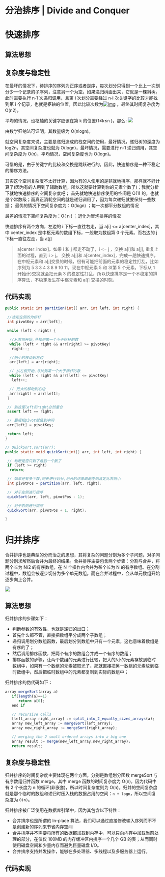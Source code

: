 ﻿# 分治排序 | Divide and Conquer

# 快速排序

## 算法思想

## 复杂度与稳定性

在最坏的情况下，待排序的序列为正序或者逆序，每次划分只得到一个比上一次划分少一个记录的子序列，注意另一个为空。如果递归树画出来，它就是一棵斜树。此时需要执行 n‐1 次递归调用，且第 i 次划分需要经过 n‐i 次关键字的比较才能找到第 i 个记录，也就是枢轴的位置，因此比较次数为[![img](http://images.51cto.com/files/uploadimg/20110826/222653304.jpg)](http://images.51cto.com/files/uploadimg/20110826/222653304.jpg) ，最终其时间复杂度为 O(n2)。

平均的情况，设枢轴的关键字应该在第 k 的位置(1≤k≤n )，那么: ![](http://images.51cto.com/files/uploadimg/20110826/222801489.jpg)

由数学归纳法可证明，其数量级为 O(nlogn)。

就空间复杂度来说，主要是递归造成的栈空间的使用，最好情况，递归树的深度为 log2n，其空间复杂度也就为 O(logn)，最坏情况，需要进行 n‐1 递归调用，其空间复杂度为 O(n)，平均情况，空间复杂度也为 O(logn)。

可惜的是，由于关键字的比较和交换是跳跃进行的，因此，快速排序是一种不稳定的排序方法。

其实这个空间复杂度不太好计算，因为有的人使用的是非就地排序，那样就不好计算了(因为有的人用到了辅助数组，所以这就要计算到你的元素个数了)；我就分析下就地快速排序的空间复杂度吧； 首先就地快速排序使用的空间是 O(1) 的，也就是个常数级；而真正消耗空间的就是递归调用了，因为每次递归就要保持一些数据； 最优的情况下空间复杂度为：O(logn) ；每一次都平分数组的情况

最差的情况下空间复杂度为：O( n ) ；退化为冒泡排序的情况

快速排序有两个方向，左边的 i 下标一直往右走，当 a[i] <= a[center_index]，其中 center_index 是中枢元素的数组下标，一般取为数组第 0 个元素。而右边的 j 下标一直往左走，当 a[j]

> a[center_index]。如果 i 和 j 都走不动了，i <= j ，交换 a[i]和 a[j], 重复上面的过程，直到 i > j。 交换 a[j]和 a[center_index]，完成一趟快速排序。在中枢元素和 a[j]交换的时候，很有可能把前面的元素的稳定性打乱，比如序列为 5 3 3 4 3 8 9 10 11，现在中枢元素 5 和 3(第 5 个元素，下标从 1 开始计)交换就会把元素 3 的稳定性打乱，所以快速排序是一个不稳定的排序算法，不稳定发生在中枢元素和 a[j] 交换的时刻。

## 代码实现

```java
public static int partition(int[] arr, int left, int right) {

 //选定左侧的为标杆
 int pivotKey = arr[left];

 while (left < right) {

  //从右侧开始,寻找到第一个小于标杆的数
  while (left < right && arr[right] >= pivotKey)
   right--;

  //把小的移动到左边
  arr[left] = arr[right];

  // 从左侧开始,寻找到第一个大于标杆的数
  while (left < right && arr[left] <= pivotKey)
   left++;

  // 把大的移动到右边
  arr[right] = arr[left];
 }

 // 到这里left和right必然重合
 assert left == right;

 // 最后把pivot赋值到中间
 arr[left] = pivotKey;

 return left;
}

// QuickSort.sort(arr);
public static void quickSort(int[] arr, int left, int right) {

 // 判断是否只剩下最后一个数了
 if (left >= right)
  return;

 // 如果还有多个数,则先进行划分,划分的结果即是左侧肯定比右侧小
 int pivotPos = partition(arr, left, right);

 // 对于左侧进行排序
 quickSort(arr, left, pivotPos - 1);

 // 对于右侧进行排序
 quickSort(arr, pivotPos + 1, right);

}
```

# 归并排序

合并排序也是典型的分而治之的思想，其将复杂的问题分割为多个子问题，对子问题分别求解然后合并为最终的结果。合并排序主要包含两个步骤：分割与合并，将两个长为 N/2 的有序数组，在 N 个操作内合并为某个长为 N 的有序数组。在分割过程中，数组会被逐步切分为多个单元数组，而在合并过程中，会从单元数组开始逐步向上合并。

![](https://i.postimg.cc/NFLkJtfq/image.png)

## 算法思想

归并排序的步骤如下：

- 判断参数的有效性，也就是递归的出口；
- 首先什么都不管，直接把数组平分成两个子数组；
- 递归调用划分数组函数，最后划分到数组中只有一个元素，这也意味着数组是有序的了；
- 然后调用排序函数，把两个有序的数组合并成一个有序的数组；
- 排序函数的步骤，让两个数组的元素进行比较，把大的/小的元素存放到临时数组中，如果有一个数组的元素被取光了，那就直接把另一数组的元素放到临时数组中，然后把临时数组中的元素都复制到实际的数组中；

归并排序的伪代码如下：

```js
array mergeSort(array a)
   if(length(a)==1)
      return a[0];
   end if

   // recursive calls
   [left_array right_array] := split_into_2_equally_sized_arrays(a);
   array new_left_array := mergeSort(left_array);
   array new_right_array := mergeSort(right_array);

   // merging the 2 small ordered arrays into a big one
   array result := merge(new_left_array,new_right_array);
   return result;
```

## 复杂度与稳定性

归并排序的时间复杂度主要体现在两个方面，分别是数组划分函数 mergeSort 与有序数组归并函数 merge。其中 merge 函数的时间复杂度为 O(n)，因为代码中有 2 个长度为 n 的循环(非嵌套)，所以时间复杂度则为 O(n)。归并的空间复杂度就是那个临时的数组和递归时压入栈的数据占用的空间：`n + logn`，所以空间复杂度为 `O(n)`。

归并排序被广泛使用在数据库引擎中，因为其包含以下特性：

- 合并排序也是所谓的 In-place 算法，我们可以通过直接修改输入序列而不不是创建新的序列来节省内存空间
- 合并排序并不需要将所有的数据都加载到内存中，可以只向内存中加载当前处理的部分，在仅仅 100MB 的内存缓冲区内排序一个几个 GB 的表；从而同时使用磁盘空间和少量内存而避免巨量磁盘 I/O。
- 合并排序支持并发操作，能够在多处理器、多线程以及多服务器上运行。

## 代码实现

